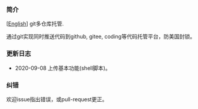 ### 简介
[[English](./README.md)] git多仓库托管.

通过git实现同时推送代码到github, gitee, coding等代码托管平台，防美国封锁。

### 更新日志
* 2020-09-08 上传基本功能(shell脚本)。

### 纠错
欢迎issue指出错误，或pull-request更正。
